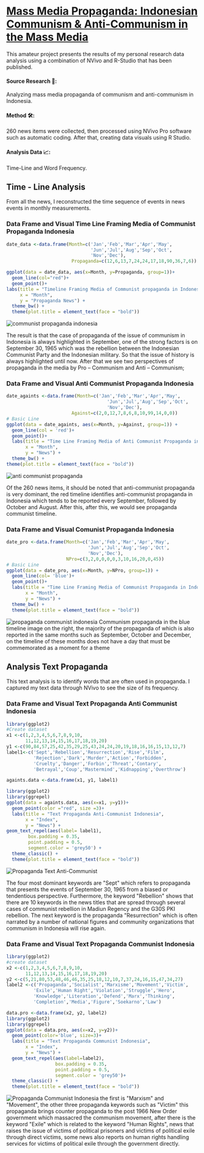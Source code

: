# [Mass Media Propaganda: Indonesian Communism & Anti-Communism in the Mass Media](https://hrcak.srce.hr/en/file/469510)

This amateur project presents the results of my personal research data analysis using a combination of NVivo and R-Studio that has been published.

#### Source Research 🔎:
Analyzing mass media propaganda of communism and anti-communism in Indonesia.

#### Method 🛠️:
260 news items were collected, then processed using NVivo Pro software such as automatic coding. After that, creating data visuals using R Studio.

#### Analysis Data 📈:
Time-Line and Word Frequency.

## Time - Line Analysis
From all the news, I reconstructed the time sequence of events in news events in monthly measurements.

### Data Frame and Visual Time Line Framing Media of Communist Propaganda Indonesia
```r
date_data <-data.frame(Month=c('Jan','Feb','Mar','Apr','May',
                               'Jun','Jul','Aug','Sep','Oct',
                               'Nov','Dec'),
                        Propaganda=c(12,6,13,7,24,24,17,18,90,36,7,6))

ggplot(data = date_data, aes(x=Month, y=Propaganda, group=1))+
  geom_line(col="red")+
  geom_point()+
labs(title = "Timeline Framing Media of Communist propaganda in Indonesia",
     x = "Month",
     y = "Propaganda News") +
  theme_bw() +
  theme(plot.title = element_text(face = "bold")) 

```
![communist propaganda indonesia](timelinecommunistpropaganda.png)

The result is that the case of propaganda of the issue of communism in Indonesia is always highlighted in September, one of the strong factors is on September 30, 1965 which was the rebellion between the Indonesian Communist Party and the Indonesian military. So that the issue of history is always highlighted until now. 
After that we see two perspectives of propaganda in the media by Pro – Communism and Anti – Communism;

### Data Frame and Visual Anti Communist Propaganda Indonesia

```r
date_againts <-data.frame(Month=c('Jan','Feb','Mar','Apr','May',
                                     'Jun','Jul','Aug','Sep','Oct',
                                     'Nov','Dec'),
                        Against=c(2,0,12,7,8,6,8,10,99,14,0,0))
# Basic Line
ggplot(data = date_againts, aes(x=Month, y=Against, group=1)) +
  geom_line(col = 'red')+
  geom_point()+
  labs(title = "Time Line Framing Media of Anti Communist Propaganda in Indonesia",
       x = "Month",
       y = "News") +
  theme_bw() +
theme(plot.title = element_text(face = "bold")) 

```
![anti communist propaganda](anticommunist.png)

Of the 260 news items, it should be noted that anti-communist propaganda is very dominant, the red timeline identifies anti-communist propaganda in Indonesia which tends to be reported every September, followed by October and August. After this, after this, we would see propaganda communist timeline.

### Data Frame and Visual Comunist Propaganda Indonesia

```r
date_pro <-data.frame(Month=c('Jan','Feb','Mar','Apr','May',
                              'Jun','Jul','Aug','Sep','Oct',
                              'Nov','Dec'),
                      NPro=c(3,2,0,0,0,0,3,10,16,20,0,45))
# Basic Line
ggplot(data = date_pro, aes(x=Month, y=NPro, group=1)) +
  geom_line(col= 'blue')+
  geom_point()+
  labs(title = "Time Line Framing Media of Communist Propaganda in Indonesia",
       x = "Month",
       y = "News") +
  theme_bw() +
  theme(plot.title = element_text(face = "bold"))  

```
![propaganda communist indonesia](communistpropaganda.png)
Communism propaganda in the blue timeline image on the right, the majority of the propaganda of which is also reported in the same months such as September, October and December, on the timeline of these months does not have a day that must be commemorated as a moment for a theme

## Analysis Text Propaganda 
This text analysis is to identify words that are often used in propaganda. I captured my text data through NVivo to see the size of its frequency.

### Data Frame and Visual Text Propaganda Anti Communist Indonesia
```r
library(ggplot2)
#Create dataset 
x1 <-c(1,2,3,4,5,6,7,8,9,10,
       11,12,13,14,15,16,17,18,19,20)
y1 <-c(90,84,57,25,42,35,29,25,43,24,24,20,19,18,16,16,15,13,12,7)
label1<-c('Sept','Rebellion','Resurrection','Rise','Film',
          'Rejection','Dark','Murder','Action','Forbidden',
          'Cruelty','Danger','Forbin','Threat','Contary',
          'Betrayal','Coup','Mastermind','Kidnapping','Overthrow')

againts.data <-data.frame(x1, y1, label1)

library(ggplot2)
library(ggrepel)
ggplot(data = againts.data, aes(x=x1, y=y1))+
  geom_point(color ="red", size =3)+
  labs(title = "Text Propaganda Anti-Communist Indonesia",
       x = "Index",
       y = "News") +
geom_text_repel(aes(label= label1),
        box.padding = 0.35,
        point.padding = 0.5,
        segment.color = 'grey50') +
  theme_classic() +
  theme(plot.title = element_text(face = "bold")) 

```
![Propaganda Text Anti-Communist](textpropagandaanticommunist.png)

The four most dominant keywords are "Sept" which refers to propaganda that presents the events of September 30, 1965 from a biased or tendentious perspective. Furthermore, the keyword "Rebellion" shows that there are 10 keywords in the news titles that are spread through several cases of communist rebellion in Madiun Regency and the G30S PKI rebellion. The next keyword is the propaganda "Resurrection" which is often narrated by a number of national figures and community organizations that communism in Indonesia will rise again.

### Data Frame and Visual Text Propaganda Communist Indonesia

```r
library(ggplot2)
#create dataset 
x2 <-c(1,2,3,4,5,6,7,8,9,10,
       11,12,13,14,15,16,17,18,19,20)
y2 <-c(5,21,80,53,48,46,46,35,25,18,12,10,7,37,24,16,15,47,34,27)
label2 <-c('Propaganda','Socialist','Marxisme','Movement','Victim',
          'Exile','Human Right','Violation','Struggle','Hero',
          'Knowledge','Literation','Defend','Marx','Thinking',
          'Completion','Media','Figure','Soekarno','Law')

data.pro <-data.frame(x2, y2, label2)
library(ggplot2)
library(ggrepel)
ggplot(data = data.pro, aes(x=x2, y=y2))+
  geom_point(color='blue', size=3)+
  labs(title = "Text Propaganda Communist Indonesia",
       x = "Index",
       y = "News") +
  geom_text_repel(aes(label=label2),
                  box.padding = 0.35,
                  point.padding = 0.5,
                  segment.color = 'grey50')+
  theme_classic() +
  theme(plot.title = element_text(face = "bold")) 

```
![Propaganda Communist Indonesia](textpropagandacommunist.png)
the first is "Marxism" and "Movement", the other three propaganda keywords such as "Victim" this propaganda brings counter propaganda to the post 1966 New Order government which massacred the communism movement, after there is the keyword "Exile" which is related to the keyword "Human Rights", news that raises the issue of victims of political prisoners and victims of political exile through direct victims, some news also reports on human rights handling services for victims of political exile through the government directly.

